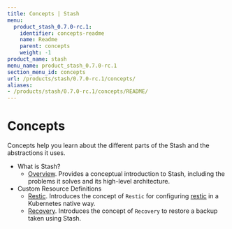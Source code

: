 ```yaml
---
title: Concepts | Stash
menu:
  product_stash_0.7.0-rc.1:
    identifier: concepts-readme
    name: Readme
    parent: concepts
    weight: -1
product_name: stash
menu_name: product_stash_0.7.0-rc.1
section_menu_id: concepts
url: /products/stash/0.7.0-rc.1/concepts/
aliases:
- /products/stash/0.7.0-rc.1/concepts/README/
---
```


# Concepts

Concepts help you learn about the different parts of the Stash and the abstractions it uses.

- What is Stash?
  - [Overview](/products/stash/0.7.0-rc.1/concepts/what-is-stash/overview). Provides a conceptual introduction to Stash, including the problems it solves and its high-level architecture.
- Custom Resource Definitions
  - [Restic](/products/stash/0.7.0-rc.1/concepts/crds/restic). Introduces the concept of `Restic` for configuring [restic](https://restic.net) in a Kubernetes native way.
  - [Recovery](/products/stash/0.7.0-rc.1/concepts/crds/recovery). Introduces the concept of `Recovery` to restore a backup taken using Stash.
